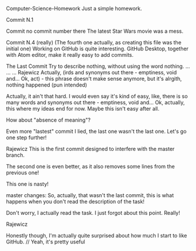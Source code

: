 Computer-Science-Homework
Just a simple homework.

Commit N.1

Commit
no commit number there
The latest Star Wars movie was a mess.

Commit N.4 (really) (The fourth one actually, as creating this file was the initial one)
Working on GitHub is quite interesting. GitHub Desktop, together with Atom editor, make it really easy to add commits.

The Last Commit
Try to describe nothing, without using the word nothing.
...
...
...
Rajewicz
Actually, (irds and synonyms out there - emptiness, void and... Ok, act) - this phrase doesn't make sense anymore, but it's alrgith, nothing happened
(pun intended)

Actually, it ain't that hard. I would even say it's kind of easy, like, there is so many words and synonyms out there - emptiness, void and... Ok, actually, this where my ideas end for now. Maybe this isn't easy after all. 

How about "absence of meaning"?


Even more "lastest" commit
I lied, the last one wasn't the last one. Let's go one step further!

Rajewicz
This is the first commit designed to interfere with the master branch.

The second one is even better, as it also removes some lines from the previous one!

This one is nasty!

master changes:
So, actually, that wasn't the last commit, this is what happens when you don't read the description of the task!

Don't worry, I actually read the task. I just forgot about this point. Really!

Rajewicz

Honestly though, I'm actually quite surprised about how much I start to like GitHub. // Yeah, it's pretty useful

